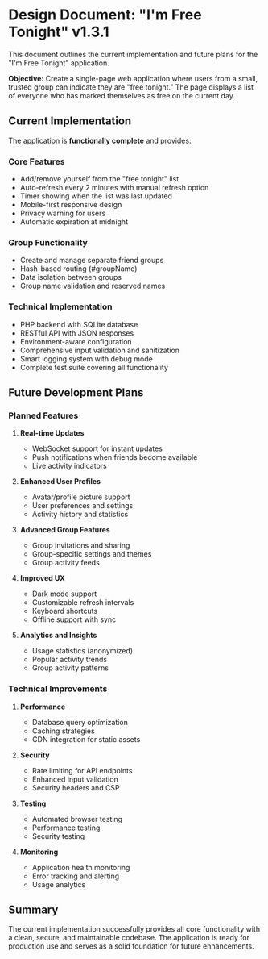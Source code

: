 # Design Document: "I'm Free Tonight" v1.3.1

This document outlines the current implementation and future plans for the "I'm Free Tonight" application.

**Objective:** Create a single-page web application where users from a small, trusted group can indicate they are "free tonight." The page displays a list of everyone who has marked themselves as free on the current day.

## Current Implementation

The application is **functionally complete** and provides:

### Core Features
- Add/remove yourself from the "free tonight" list
- Auto-refresh every 2 minutes with manual refresh option
- Timer showing when the list was last updated
- Mobile-first responsive design
- Privacy warning for users
- Automatic expiration at midnight

### Group Functionality
- Create and manage separate friend groups
- Hash-based routing (#groupName)
- Data isolation between groups
- Group name validation and reserved names

### Technical Implementation
- PHP backend with SQLite database
- RESTful API with JSON responses
- Environment-aware configuration
- Comprehensive input validation and sanitization
- Smart logging system with debug mode
- Complete test suite covering all functionality

## Future Development Plans

### Planned Features

1. **Real-time Updates**
   - WebSocket support for instant updates
   - Push notifications when friends become available
   - Live activity indicators

2. **Enhanced User Profiles**
   - Avatar/profile picture support
   - User preferences and settings
   - Activity history and statistics

3. **Advanced Group Features**
   - Group invitations and sharing
   - Group-specific settings and themes
   - Group activity feeds

4. **Improved UX**
   - Dark mode support
   - Customizable refresh intervals
   - Keyboard shortcuts
   - Offline support with sync

5. **Analytics and Insights**
   - Usage statistics (anonymized)
   - Popular activity trends
   - Group activity patterns

### Technical Improvements

1. **Performance**
   - Database query optimization
   - Caching strategies
   - CDN integration for static assets

2. **Security**
   - Rate limiting for API endpoints
   - Enhanced input validation
   - Security headers and CSP

3. **Testing**
   - Automated browser testing
   - Performance testing
   - Security testing

4. **Monitoring**
   - Application health monitoring
   - Error tracking and alerting
   - Usage analytics

## Summary

The current implementation successfully provides all core functionality with a clean, secure, and maintainable codebase. The application is ready for production use and serves as a solid foundation for future enhancements.
